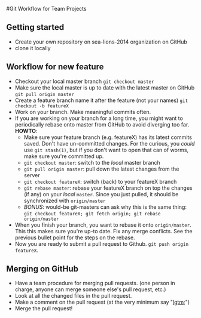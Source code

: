 #Git Workflow for Team Projects

## Getting started
* Create your own repository on sea-lions-2014 organization on GitHub
* clone it locally

## Workflow for new feature
* Checkout your local master branch `git checkout master`
* Make sure the local master is up to date with the latest master on GitHub `git pull origin master`
* Create a feature branch name it after the feature (not your names)  `git checkout -b featureX`
* Work on your branch.  Make meaningful commits often.  
* If you are working on your branch for a long time, you might want to periodically rebase onto master from GitHub to avoid diverging too far.  **HOWTO**:
  * Make sure your feature branch (e.g. featureX) has its latest commits saved.  Don't have un-committed changes.  For the curious, you _could_ use `git stash(1)`, but if you don't want to open that can of worms, make sure you're committed up.
  * `git checkout master`:  switch to the *local* master branch
  * `git pull origin master`: pull down the latest changes from the server
  * `git checkout featureX`: switch (back) to your featureX branch
  * `git rebase master`:  rebase your featureX branch on top the changes (if any) on your *local* `master`.  Since you just pulled, it should be synchronized with `origin/master`
  * _BONUS_:  would-be git-masters can ask why this is the same thing:  `git checkout featureX; git fetch origin; git rebase origin/master`
* When you finish your branch, you want to rebase it onto `origin/master`.  This this makes sure you're up-to date.  Fix any merge conflicts.  See the previous bullet point for the steps on the rebase.
* Now you are ready to submit a pull request to Github.  `git push origin featureX`.

## Merging on GitHub

* Have a team procedure for merging pull requests.  (one person in charge, anyone can merge someone else's pull request, etc.)
* Look at all the changed files in the pull request. 
* Make a comment on the pull request (at the very minimum say "[lgtm][];")
* Merge the pull request!

[lgtm]: http://www.urbandictionary.com/define.php?term=LGTM
